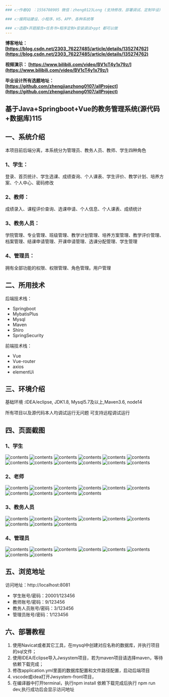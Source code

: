 ```yaml
---
### 👉作者QQ ：1556708905 微信：zheng0123Long (支持修改、部署调试、定制毕设)

### 👉接网站建设、小程序、H5、APP、各种系统等

### 👉选题+开题报告+任务书+程序定制+安装调试+ppt 都可以做
---
```


**博客地址：
[https://blog.csdn.net/2303_76227485/article/details/135274762](https://blog.csdn.net/2303_76227485/article/details/135274762)**

**视频演示：
[https://www.bilibili.com/video/BV1cT4y1x79z/](https://www.bilibili.com/video/BV1cT4y1x79z/)**

**毕业设计所有选题地址：
[https://github.com/zhengjianzhong0107/allProject](https://github.com/zhengjianzhong0107/allProject)**

## 基于Java+Springboot+Vue的教务管理系统(源代码+数据库)115

## 一、系统介绍
本项目前后端分离，本系统分为管理员、教务人员、教师、学生四种角色

### 1、学生：
登录、首页统计、学生选课、成绩查询、个人课表、学生评价、教学计划、培养方案、个人中心、密码修改

### 2、教师：
成绩录入、课程评价查询、选课申请、个人信息、个人课表、成绩统计

### 3、教务人员：
学院管理、专业管理、班级管理、教学计划管理、培养方案管理、教学评价管理、档案管理、结课申请管理、开课申请管理、选课分配管理、学生管理

### 4、管理员：
拥有全部功能的权限、权限管理、角色管理。用户管理

## 二、所用技术

后端技术栈：

- Springboot
- MybatisPlus
- Mysql
- Maven
- Shiro
- SpringSecurity

前端技术栈：

- Vue 
- Vue-router 
- axios 
- elementUi

## 三、环境介绍

基础环境 :IDEA/eclipse, JDK1.8, Mysql5.7及以上,Maven3.6, node14

所有项目以及源代码本人均调试运行无问题 可支持远程调试运行

## 四、页面截图
### 1、学生
![contents](./picture/picture01.png)
![contents](./picture/picture1.png)
![contents](./picture/picture2.png)
![contents](./picture/picture3.png)
![contents](./picture/picture4.png)
![contents](./picture/picture5.png)
![contents](./picture/picture6.png)
![contents](./picture/picture7.png)
![contents](./picture/picture8.png)
![contents](./picture/picture9.png)
![contents](./picture/picture10.png)
![contents](./picture/picture11.png)

### 2、老师
![contents](./picture/picture12.png)
![contents](./picture/picture13.png)
![contents](./picture/picture14.png)
![contents](./picture/picture15.png)
![contents](./picture/picture16.png)
![contents](./picture/picture17.png)
![contents](./picture/picture18.png)
![contents](./picture/picture19.png)
![contents](./picture/picture20.png)
![contents](./picture/picture21.png)

### 3、教务人员
![contents](./picture/picture22.png)
![contents](./picture/picture23.png)
![contents](./picture/picture24.png)
![contents](./picture/picture25.png)
![contents](./picture/picture26.png)
![contents](./picture/picture27.png)
![contents](./picture/picture28.png)
![contents](./picture/picture29.png)
![contents](./picture/picture30.png)

### 4、管理员
![contents](./picture/picture31.png)
![contents](./picture/picture32.png)
![contents](./picture/picture33.png)
![contents](./picture/picture34.png)
![contents](./picture/picture35.png)
![contents](./picture/picture36.png)
![contents](./picture/picture37.png)
![contents](./picture/picture38.png)

## 五、浏览地址

访问地址：http://localhost:8081
- 学生账号/密码：20001/123456
- 教师账号/密码：9/123456
- 教务人员账号/密码：3/123456
- 管理员账号/密码：1/123456

## 六、部署教程
1. 使用Navicat或者其它工具，在mysql中创建对应名称的数据库，并执行项目的sql文件；
2. 使用IDEA/Eclipse导入Jwsystem项目，若为maven项目请选择maven，等待依赖下载完成；
3. 修改application.yml里面的数据库配置和文件路径配置，启动后端项目
4. vscode或idea打开Jwsystem-front项目，
5. 在编译器中打开terminal，执行npm install 依赖下载完成后执行 npm run dev,执行成功后会显示访问地址

